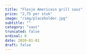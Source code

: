 ```yaml
---
title: "Flesje Americain grill saus"
price: "2,75 per stuk"
image: "/img/placeholder.jpg"
subtitle: ""
category: "saus"
truncated: false
ordinal: 0
date: 2020-01-01
draft: false
---
```

